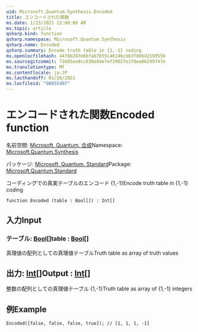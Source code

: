 ```yaml
---
uid: Microsoft.Quantum.Synthesis.Encoded
title: エンコードされた関数
ms.date: 1/23/2021 12:00:00 AM
ms.topic: article
qsharp.kind: function
qsharp.namespace: Microsoft.Quantum.Synthesis
qsharp.name: Encoded
qsharp.summary: Encode truth table in {1,-1} coding
ms.openlocfilehash: 44f6b247e6bfab7b55c46146cb63f8b6d219955b
ms.sourcegitcommit: 71605ea9cc630e84e7ef29027e1f0ea06299747e
ms.translationtype: MT
ms.contentlocale: ja-JP
ms.lasthandoff: 01/26/2021
ms.locfileid: "98855497"
---
```

# <a name="encoded-function"></a><span data-ttu-id="19e85-102">エンコードされた関数</span><span class="sxs-lookup"><span data-stu-id="19e85-102">Encoded function</span></span>

<span data-ttu-id="19e85-103">名前空間: [Microsoft. Quantum. 合成](xref:Microsoft.Quantum.Synthesis)</span><span class="sxs-lookup"><span data-stu-id="19e85-103">Namespace: [Microsoft.Quantum.Synthesis](xref:Microsoft.Quantum.Synthesis)</span></span>

<span data-ttu-id="19e85-104">パッケージ: [Microsoft. Quantum. Standard](https://nuget.org/packages/Microsoft.Quantum.Standard)</span><span class="sxs-lookup"><span data-stu-id="19e85-104">Package: [Microsoft.Quantum.Standard](https://nuget.org/packages/Microsoft.Quantum.Standard)</span></span>


<span data-ttu-id="19e85-105">コーディングでの真実テーブルのエンコード {1,-1}</span><span class="sxs-lookup"><span data-stu-id="19e85-105">Encode truth table in {1,-1} coding</span></span>

```qsharp
function Encoded (table : Bool[]) : Int[]
```


## <a name="input"></a><span data-ttu-id="19e85-106">入力</span><span class="sxs-lookup"><span data-stu-id="19e85-106">Input</span></span>

### <a name="table--bool"></a><span data-ttu-id="19e85-107">テーブル: [Bool](xref:microsoft.quantum.lang-ref.bool)[]</span><span class="sxs-lookup"><span data-stu-id="19e85-107">table : [Bool](xref:microsoft.quantum.lang-ref.bool)[]</span></span>

<span data-ttu-id="19e85-108">真理値の配列としての真理値テーブル</span><span class="sxs-lookup"><span data-stu-id="19e85-108">Truth table as array of truth values</span></span>



## <a name="output--int"></a><span data-ttu-id="19e85-109">出力: [Int](xref:microsoft.quantum.lang-ref.int)[]</span><span class="sxs-lookup"><span data-stu-id="19e85-109">Output : [Int](xref:microsoft.quantum.lang-ref.int)[]</span></span>

<span data-ttu-id="19e85-110">整数の配列としての真理値テーブル {1,-1}</span><span class="sxs-lookup"><span data-stu-id="19e85-110">Truth table as array of {1,-1} integers</span></span>

## <a name="example"></a><span data-ttu-id="19e85-111">例</span><span class="sxs-lookup"><span data-stu-id="19e85-111">Example</span></span>

```qsharp
Encoded([false, false, false, true]); // [1, 1, 1, -1]
```